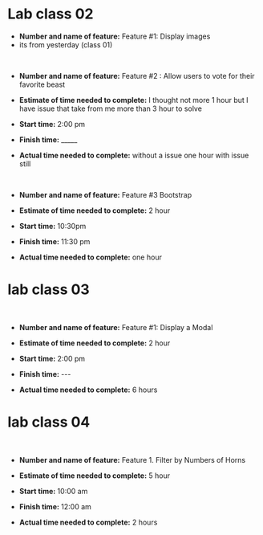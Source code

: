 
# Lab class 02
 - **Number and name of feature:** Feature #1: Display images
-  its from yesterday (class 01)
 
 <br>

- **Number and name of feature:** Feature #2 : Allow users to vote for their favorite beast 

- **Estimate of time needed to complete:** I thought not more 1 hour but I have issue that take from me more than 3 hour to solve

- **Start time:** 2:00 pm

- **Finish time:** _____

- **Actual time needed to complete:** without a issue one hour with issue still



 <br>

- **Number and name of feature:** Feature #3 Bootstrap

- **Estimate of time needed to complete:** 2 hour

- **Start time:** 10:30pm

- **Finish time:** 11:30 pm

- **Actual time needed to complete:** one hour <br>


# lab class 03


 <br>

- **Number and name of feature:** Feature #1: Display a Modal

- **Estimate of time needed to complete:** 2 hour

- **Start time:** 2:00 pm

- **Finish time:** ---

- **Actual time needed to complete:** 6 hours


# lab class 04


 <br>

- **Number and name of feature:** Feature 1. Filter by Numbers of Horns

- **Estimate of time needed to complete:** 5 hour

- **Start time:** 10:00 am

- **Finish time:** 12:00 am

- **Actual time needed to complete:** 2 hours
